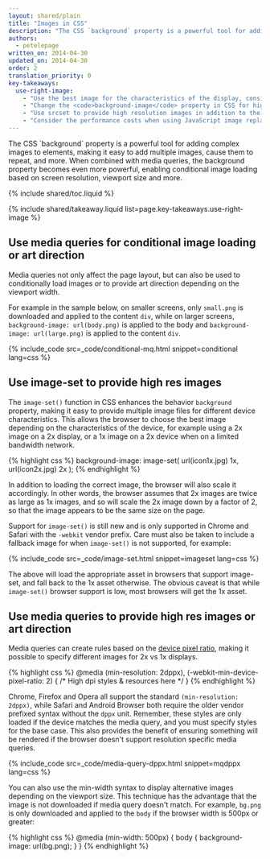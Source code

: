 ```yaml
---
layout: shared/plain
title: "Images in CSS"
description: "The CSS `background` property is a powerful tool for adding complex images to elements, making it easy to add multiple images, cause them to repeat, and more."
authors:
  - petelepage
written_on: 2014-04-30
updated_on: 2014-04-30
order: 2
translation_priority: 0
key-takeaways:
  use-right-image:
    - "Use the best image for the characteristics of the display, consider screen size, device resolution and page layout."
    - "Change the <code>background-image</code> property in CSS for high DPI displays using media queries with <code>min-resolution</code> and <code>-webkit-min-device-pixel-ratio</code>."
    - "Use srcset to provide high resolution images in addition to the 1x image in markup."
    - "Consider the performance costs when using JavaScript image replacement techniques or when serving highly compressed high resolution images to lower resolution devices."
---
```


<p class="intro">
  The CSS `background` property is a powerful tool for adding complex images to elements, making it easy to add multiple images, cause them to repeat, and more.  When combined with media queries, the background property becomes even more powerful, enabling conditional image loading based on screen resolution, viewport size and more.
</p>

{% include shared/toc.liquid %}

{% include shared/takeaway.liquid list=page.key-takeaways.use-right-image %}

## Use media queries for conditional image loading or art direction

Media queries not only affect the page layout, but can also be used to
conditionally load images or to provide art direction depending on the viewport
width.

For example in the sample below, on smaller screens, only `small.png` is
downloaded and applied to the content `div`, while on larger screens,
`background-image: url(body.png)` is applied to the body and `background-image:
url(large.png)` is applied to the content `div`.

{% include_code src=_code/conditional-mq.html snippet=conditional lang=css %}

## Use image-set to provide high res images

The `image-set()` function in CSS enhances the behavior `background` property,
making it easy to provide multiple image files for different device
characteristics.  This allows the browser to choose the best image depending on
the characteristics of the device, for example using a 2x image on a 2x display,
or a 1x image on a 2x device when on a limited bandwidth network.

{% highlight css %}
background-image: image-set(
  url(icon1x.jpg) 1x,
  url(icon2x.jpg) 2x
);
{% endhighlight %}

In addition to loading the correct image, the browser will also scale it
accordingly. In other words, the browser assumes that 2x images are twice as
large as 1x images, and so will scale the 2x image down by a factor of 2, so
that the image appears to be the same size on the page.

Support for `image-set()` is still new and is only supported in Chrome and
Safari with the `-webkit` vendor prefix.  Care must also be taken to include a
fallback image for when `image-set()` is not supported, for example:

{% include_code src=_code/image-set.html snippet=imageset lang=css %}

The above will load the appropriate asset in browsers that support image-set,
and fall back to the 1x asset otherwise. The obvious caveat is that while
`image-set()` browser support is low, most browsers will get the 1x asset.

## Use media queries to provide high res images or art direction

Media queries can create rules based on the [device pixel
ratio](http://www.html5rocks.com/en/mobile/high-dpi/#toc-bg), making it possible
to specify different images for 2x vs 1x displays.

{% highlight css %}
@media (min-resolution: 2dppx),
(-webkit-min-device-pixel-ratio: 2)
{
  /* High dpi styles & resources here */
}
{% endhighlight %}

Chrome, Firefox and Opera all support the standard `(min-resolution: 2dppx)`,
while Safari and Android Browser both require the older vendor prefixed syntax
without the `dppx` unit.  Remember, these styles are only loaded if the device
matches the media query, and you must specify styles for the base case.  This
also provides the benefit of ensuring something will be rendered if the browser
doesn't support resolution specific media queries.

{% include_code src=_code/media-query-dppx.html snippet=mqdppx lang=css %}

You can also use the min-width syntax to display alternative images depending on
the viewport size.  This technique has the advantage that the image is not
downloaded if media query doesn't match.  For example, `bg.png` is only
downloaded and applied to the `body` if the browser width is 500px or greater:

{% highlight css %}
@media (min-width: 500px) {
  body {
    background-image: url(bg.png);
  }
}
{% endhighlight %}


